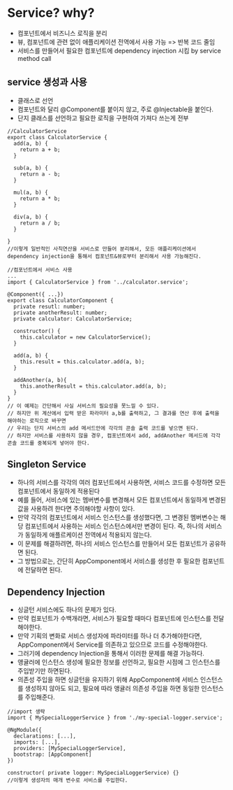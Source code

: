# Service? why?
- 컴포넌트에서 비즈니스 로직을 분리
- 뷰, 컴포넌트에 관련 없이 애플리케이션 전역에서 사용 가능 => 반복 코드 줄임
- 서비스를 만들어서 필요한 컴포넌트에 dependency injection 시킴 by service method call

## service 생성과 사용
- 클래스로 선언
- 컴포넌트와 달리 @Component를 붙이지 않고, 주로 @Injectable을 붙인다.
- 단지 클래스를 선언하고 필요한 로직을 구현하여 가져다 쓰는게 전부

```
//CalculatorService
export class CalculatorService {
  add(a, b) {
    return a + b;
  }
  
  sub(a, b) {
    return a - b;
  }
  
  mul(a, b) {
    return a * b;
  }
  
  div(a, b) {
    return a / b;
  }
  
}
//이렇게 일반적인 사칙연산을 서비스로 만들어 분리해서, 모든 애플리케이션에서 dependency injection을 통해서 컴포넌트&뷰로부터 분리해서 사용 가능해진다.
```

```
//컴포넌트에서 서비스 사용
...
import { CalculatorService } from '../calculator.service';

@Component({ ...})
export class CalculatorComponent {
  private resutl: number;
  private anotherResult: number;
  private calculator: CalculatorService;
  
  constructor() {
    this.calculator = new CalculatorService();
  }
  
  add(a, b) {
    this.result = this.calculator.add(a, b);
  }
  
  addAnother(a, b){
    this.anotherResult = this.calculator.add(a, b);
  }
}
// 이 예제는 간단해서 사실 서비스의 필요성을 못느낄 수 있다.
// 하지만 위 계산에서 입력 받은 파라미터 a,b를 출력하고, 그 결과를 연산 후에 출력을 해야하는 로직으로 바꾸면
// 우리는 단지 서비스의 add 메서드안에 각각의 콘솔 출력 코드를 넣으면 된다.
// 하지만 서비스를 사용하지 않을 경우, 컴포넌트에서 add, addAnother 메서드에 각각 콘솔 코드를 중복되게 넣어야 한다.
```

## Singleton Service
- 하나의 서비스를 각각의 여러 컴포넌트에서 사용하면, 서비스 코드를 수정하면 모든 컴포넌트에서 동일하게 적용된다
- 예를 들어, 서비스에 있는 멤버변수를 변경해서 모든 컴포넌트에서 동일하게 변경된 값을 사용하려 한다면 주의해야할 사항이 있다.
- 만약 각각의 컴포넌트에서 서비스 인스턴스를 생성했다면, 그 변경된 멤버변수는 해당 컴포넌트에서 사용하는 서비스 인스턴스에서만 변경이 된다. 즉, 하나의 서비스가 동일하게 애플르케이션 전역에서 적용되지 않는다.
- 이 문제를 해결하려면, 하나의 서비스 인스턴스를 만들어서 모든 컴포넌트가 공유하면 된다.
- 그 방법으로는, 간단히 AppComponent에서 서비스를 생성한 후 필요한 컴포넌트에 전달하면 된다.

## Dependency Injection
- 싱글턴 서비스에도 하나의 문제가 있다.
- 만약 컴포넌트가 수백개라면, 서비스가 필요할 때마다 컴포넌트에 인스턴스를 전달해야한다.
- 만약 기획의 변화로 서비스 생성자에 파라미터를 하나 더 추가해야한다면, AppComponent에서 Service를 의존하고 있으므로 코드를 수정해야한다.
- 그러기에 dependency Injection을 통해서 이러한 문제를 해결 가능하다.
- 앵귤러에 인스턴스 생성에 필요한 정보를 선언하고, 필요한 시점에 그 인스턴스를 주입받기만 하면된다.
- 의존성 주입을 하면 싱글턴을 유지하기 위해 AppComponent에 서비스 인스턴스를 생성하지 않아도 되고, 필요에 따라 앵귤러 의존성 주입을 하면 동일한 인스턴스를 주입해준다.

```
//import 생략
import { MySpecialLoggerService } from './my-special-logger.service';

@NgModule({
  declarations: [...],
  imports: [...],
  providers: [MySpecialLoggerService],
  bootstrap: [AppComponent]
})
```

```
constructor( private logger: MySpecialLoggerService) {}
//이렇게 생성자의 매개 변수로 서비스를 주입한다.
```





